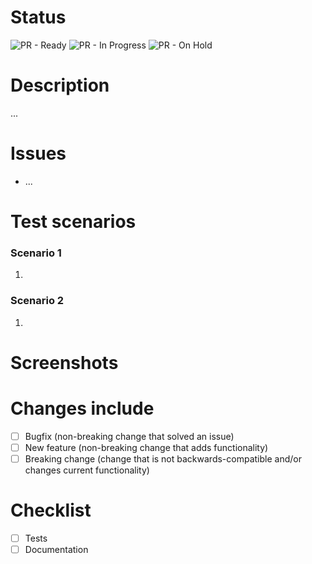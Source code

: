 # Status

![PR - Ready](https://img.shields.io/badge/Status-Ready-green)
![PR - In Progress](https://img.shields.io/badge/Status-In%20Progress-orange)
![PR - On Hold](https://img.shields.io/badge/Status-On%20Hold-red)

# Description
...

# Issues
* ...

# Test scenarios

### Scenario 1
1.

### Scenario 2
1.

# Screenshots

# Changes include
- [ ] Bugfix (non-breaking change that solved an issue)
- [ ] New feature (non-breaking change that adds functionality)
- [ ] Breaking change (change that is not backwards-compatible and/or changes current functionality)

# Checklist
- [ ] Tests
- [ ] Documentation
